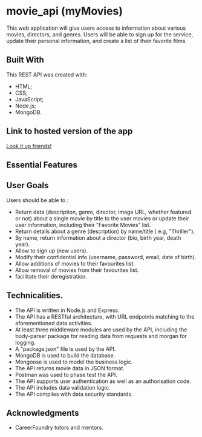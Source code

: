# movie_api (myMovies)
This web application will give users access to information about various movies, directors, and genres. Users will be able to sign up for the service, update their personal information, and create a list of their favorite films.

## Built With
This REST API was created with: 
- HTML;
- CSS;
- JavaScript;
- Node.js;
- MongoDB.

## Link to hosted version of the app
<a href="https://marcotony-13489.herokuapp.com/" target="_blank"> Look it up friends!</a>
## Essential Features
<a href="https://marcotony-13489.herokuapp.com/documentation" target="_blank"> </a>

## User Goals
Users should be able to :
- Return data (description, genre, director, image URL, whether featured or not) about a single movie by title to the user movies or update their user information, including their "Favorite Movies" list.
- Return details about a genre (description) by name/title ( e.g, "Thriller").
- By name, return information about a director (bio, birth year, death year).
- Allow to sign up (new users).
- Modify their confidential info (username, password, email, date of birth).
- Allow additions of movies to their favourites list.
- Allow removal of movies from their favourites list.
-  facilitate their deregistration.

## Technicalities.
- The API is written in Node.js and Express.
- The API has a RESTful architecture, with URL endpoints matching to the aforementioned data activities.
- At least three middleware modules are used by the API, including the body-parser package for reading data from requests and morgan for logging.
- A "package.json" file is used by the API.
- MongoDB is used to build the database.
- Mongoose is used to model the business logic.
- The API returns movie data in JSON format.
- Postman was used to phase test the API.
- The API supports user authentication as well as an authorisation code.
- The API includes data validation logic.
- The API complies with data security standards.





## Acknowledgments
- CareerFoundry tutors and mentors.